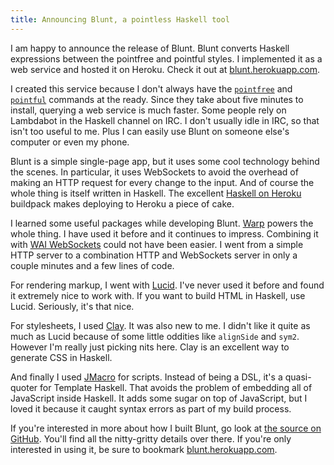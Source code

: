 ```yaml
---
title: Announcing Blunt, a pointless Haskell tool
---
```


I am happy to announce the release of Blunt. Blunt converts Haskell
expressions between the pointfree and pointful styles. I implemented
it as a web service and hosted it on Heroku. Check it out at
[blunt.herokuapp.com][1].

I created this service because I don't always have the [`pointfree`][2]
and [`pointful`][3] commands at the ready. Since they take about five
minutes to install, querying a web service is much faster. Some people
rely on Lambdabot in the Haskell channel on IRC. I don't usually idle
in IRC, so that isn't too useful to me. Plus I can easily use Blunt on
someone else's computer or even my phone.

Blunt is a simple single-page app, but it uses some cool technology behind
the scenes. In particular, it uses WebSockets to avoid the overhead
of making an HTTP request for every change to the input. And of course
the whole thing is itself written in Haskell. The excellent [Haskell on
Heroku][4] buildpack makes deploying to Heroku a piece of cake.

I learned some useful packages while developing Blunt. [Warp][5]
powers the whole thing. I have used it before and it continues to
impress. Combining it with [WAI WebSockets][6] could not have been
easier. I went from a simple HTTP server to a combination HTTP and
WebSockets server in only a couple minutes and a few lines of code.

For rendering markup, I went with [Lucid][7]. I've never used it before
and found it extremely nice to work with. If you want to build HTML in
Haskell, use Lucid. Seriously, it's that nice.

For stylesheets, I used [Clay][8]. It was also new to me. I didn't
like it quite as much as Lucid because of some little oddities like
`alignSide` and `sym2`. However I'm really just picking nits here. Clay
is an excellent way to generate CSS in Haskell.

And finally I used [JMacro][9] for scripts. Instead of being a DSL,
it's a quasi-quoter for Template Haskell. That avoids the problem of
embedding all of JavaScript inside Haskell. It adds some sugar on top
of JavaScript, but I loved it because it caught syntax errors as part
of my build process.

If you're interested in more about how I built Blunt, go look at
[the source on GitHub][10]. You'll find all the nitty-gritty details
over there. If you're only interested in using it, be sure to bookmark
[blunt.herokuapp.com][1].

[1]: https://blunt.herokuapp.com
[2]: http://hackage.haskell.org/package/pointfree
[3]: http://hackage.haskell.org/package/pointful
[4]: https://haskellonheroku.com
[5]: http://hackage.haskell.org/package/warp
[6]: http://hackage.haskell.org/package/wai-websockets
[7]: http://hackage.haskell.org/package/lucid
[8]: http://hackage.haskell.org/package/clay
[9]: http://hackage.haskell.org/package/jmacro
[10]: https://github.com/tfausak/blunt
